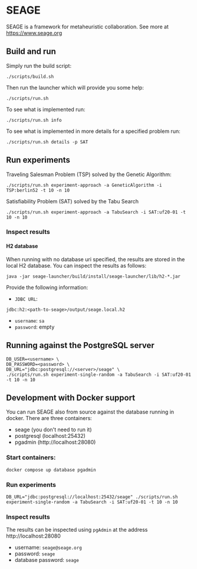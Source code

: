 # SEAGE

SEAGE is a framework for metaheuristic collaboration. See more at https://www.seage.org

## Build and run

Simply run the build script:
```
./scripts/build.sh
```

Then run the launcher which will provide you some help:
```
./scripts/run.sh
```

To see what is implemented run:
```
./scripts/run.sh info
```

To see what is implemented in more details for a specified problem run:
```
./scripts/run.sh details -p SAT
```

## Run experiments

Traveling Salesman Problem (TSP) solved by the Genetic Algorithm:
```
./scripts/run.sh experiment-approach -a GeneticAlgorithm -i TSP:berlin52 -t 10 -n 10
```

Satisfiability Problem (SAT) solved by the Tabu Search
```
./scripts/run.sh experiment-approach -a TabuSearch -i SAT:uf20-01 -t 10 -n 10
```
### Inspect results

#### H2 database
When running with no database uri specified, the results are stored in the local H2 database. You can inspect the results as follows:
```
java -jar seage-launcher/build/install/seage-launcher/lib/h2-*.jar
```

Provide the following information:
- `JDBC URL`:
```
jdbc:h2:<path-to-seage>/output/seage.local.h2
```
- `username`: `sa`
- `password`: empty

## Running against the PostgreSQL server
```
DB_USER=<username> \
DB_PASSWORD=<password> \
DB_URL="jdbc:postgresql://<server>/seage" \
./scripts/run.sh experiment-single-random -a TabuSearch -i SAT:uf20-01 -t 10 -n 10
```

## Development with Docker support
You can run SEAGE also from source against the database running in docker.
There are three containers:
- seage (you don't need to run it)
- postgresql (localhost:25432)
- pgadmin (http://localhost:28080)

### Start containers:
```
docker compose up database pgadmin
```

### Run experiments
```
DB_URL="jdbc:postgresql://localhost:25432/seage" ./scripts/run.sh experiment-single-random -a TabuSearch -i SAT:uf20-01 -t 10 -n 10
```

### Inspect results
The results can be inspected using `pgAdmin` at the address http://localhost:28080
- username: `seage@seage.org`
- password: `seage`
- database password: `seage`